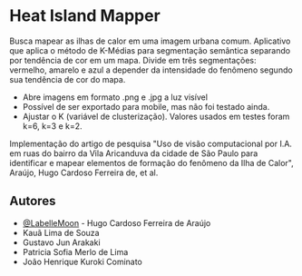 
# Heat Island Mapper

Busca mapear as ilhas de calor em uma imagem urbana comum.
Aplicativo que aplica o método de K-Médias para segmentação semântica separando por tendência de cor em um mapa. Divide em três segmentações: vermelho, amarelo e azul a depender da intensidade do fenômeno segundo sua tendência de cor do mapa.

* Abre imagens em formato .png e .jpg a luz visível
* Possível de ser exportado para mobile, mas não foi testado ainda.
* Ajustar o K (variável de clusterização). Valores usados em testes foram k=6, k=3 e k=2.

Implementação do artigo de pesquisa "Uso de visão computacional por I.A. em ruas do bairro da Vila Aricanduva da cidade de São Paulo para identificar e mapear elementos de formação do fenômeno da Ilha de Calor", Araújo, Hugo Cardoso Ferreira de, et al.


## Autores

- [@LabelleMoon](https://github.com/BelleMoon) - Hugo Cardoso Ferreira de Araújo
- Kauã Lima de Souza
- Gustavo Jun Arakaki
- Patricia Sofia Merlo de Lima
- João Henrique Kuroki Cominato
